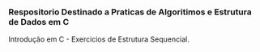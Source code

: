 ### Respositorio Destinado a Praticas de Algoritimos e Estrutura de Dados em C
Introdução em C - Exercicios de Estrutura Sequencial.

##
